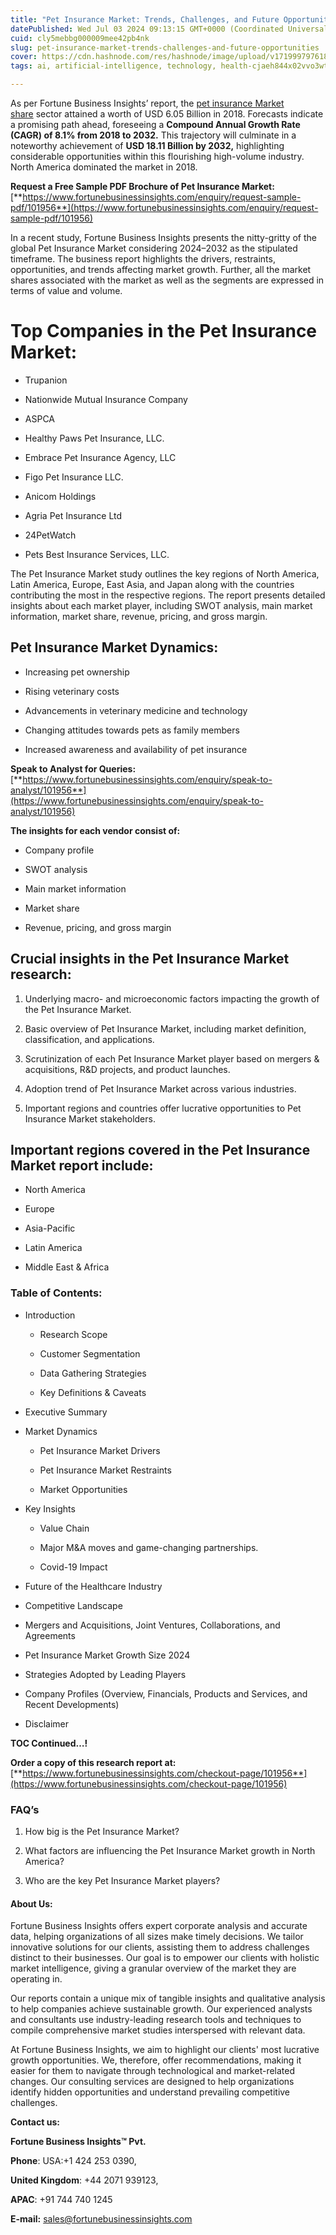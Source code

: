 ```yaml
---
title: "Pet Insurance Market: Trends, Challenges, and Future Opportunities"
datePublished: Wed Jul 03 2024 09:13:15 GMT+0000 (Coordinated Universal Time)
cuid: cly5mebbg000009mee42pb4nk
slug: pet-insurance-market-trends-challenges-and-future-opportunities
cover: https://cdn.hashnode.com/res/hashnode/image/upload/v1719997976182/67d4e099-0648-4f12-a343-a93414a7b470.png
tags: ai, artificial-intelligence, technology, health-cjaeh844x02vvo3wtj5r2s75q, healthcare

---
```


As per Fortune Business Insights’ report, the [pet insurance Market share](https://www.fortunebusinessinsights.com/industry-reports/pet-insurance-market-101956) sector attained a worth of USD 6.05 Billion in 2018. Forecasts indicate a promising path ahead, foreseeing a **Compound Annual Growth Rate (CAGR) of 8.1% from 2018 to 2032.** This trajectory will culminate in a noteworthy achievement of **USD 18.11 Billion by 2032,** highlighting considerable opportunities within this flourishing high-volume industry. North America dominated the market in 2018.

**Request a Free Sample PDF Brochure of Pet Insurance Market:** [**https://www.fortunebusinessinsights.com/enquiry/request-sample-pdf/101956**](https://www.fortunebusinessinsights.com/enquiry/request-sample-pdf/101956)

In a recent study, Fortune Business Insights presents the nitty-gritty of the global Pet Insurance Market considering 2024–2032 as the stipulated timeframe. The business report highlights the drivers, restraints, opportunities, and trends affecting market growth. Further, all the market shares associated with the market as well as the segments are expressed in terms of value and volume.

# **Top Companies in the Pet Insurance Market:**

* Trupanion
    
* Nationwide Mutual Insurance Company
    
* ASPCA
    
* Healthy Paws Pet Insurance, LLC.
    
* Embrace Pet Insurance Agency, LLC
    
* Figo Pet Insurance LLC.
    
* Anicom Holdings
    
* Agria Pet Insurance Ltd
    
* 24PetWatch
    
* Pets Best Insurance Services, LLC.
    

The Pet Insurance Market study outlines the key regions of North America, Latin America, Europe, East Asia, and Japan along with the countries contributing the most in the respective regions. The report presents detailed insights about each market player, including SWOT analysis, main market information, market share, revenue, pricing, and gross margin.

## Pet Insurance Market **Dynamics**:

* Increasing pet ownership
    
* Rising veterinary costs
    
* Advancements in veterinary medicine and technology
    
* Changing attitudes towards pets as family members
    
* Increased awareness and availability of pet insurance
    

**Speak to Analyst for Queries:** [**https://www.fortunebusinessinsights.com/enquiry/speak-to-analyst/101956**](https://www.fortunebusinessinsights.com/enquiry/speak-to-analyst/101956)

**The insights for each vendor consist of:**

* Company profile
    
* SWOT analysis
    
* Main market information
    
* Market share
    
* Revenue, pricing, and gross margin
    

## **Crucial insights in the Pet Insurance Market research:**

1. Underlying macro- and microeconomic factors impacting the growth of the Pet Insurance Market.
    
2. Basic overview of Pet Insurance Market, including market definition, classification, and applications.
    
3. Scrutinization of each Pet Insurance Market player based on mergers & acquisitions, R&D projects, and product launches.
    
4. Adoption trend of Pet Insurance Market across various industries.
    
5. Important regions and countries offer lucrative opportunities to Pet Insurance Market stakeholders.
    

## **Important regions covered in the Pet Insurance Market report include:**

* North America
    
* Europe
    
* Asia-Pacific
    
* Latin America
    
* Middle East & Africa
    

### **Table of Contents:**

* Introduction
    
    * Research Scope
        
    * Customer Segmentation
        
    * Data Gathering Strategies
        
    * Key Definitions & Caveats
        
* Executive Summary
    
* Market Dynamics
    
    * Pet Insurance Market Drivers
        
    * Pet Insurance Market Restraints
        
    * Market Opportunities
        
* Key Insights
    
    * Value Chain
        
    * Major M&A moves and game-changing partnerships.
        
    * Covid-19 Impact
        
* Future of the Healthcare Industry
    
* Competitive Landscape
    
* Mergers and Acquisitions, Joint Ventures, Collaborations, and Agreements
    
* Pet Insurance Market Growth Size 2024
    
* Strategies Adopted by Leading Players
    
* Company Profiles (Overview, Financials, Products and Services, and Recent Developments)
    
* Disclaimer
    

**TOC Continued…!**

**Order a copy of this research report at:** [**https://www.fortunebusinessinsights.com/checkout-page/101956**](https://www.fortunebusinessinsights.com/checkout-page/101956)

### **FAQ’s**

1. How big is the Pet Insurance Market?
    
2. What factors are influencing the Pet Insurance Market growth in North America?
    
3. Who are the key Pet Insurance Market players?
    

#### **About Us:**

Fortune Business Insights offers expert corporate analysis and accurate data, helping organizations of all sizes make timely decisions. We tailor innovative solutions for our clients, assisting them to address challenges distinct to their businesses. Our goal is to empower our clients with holistic market intelligence, giving a granular overview of the market they are operating in.

Our reports contain a unique mix of tangible insights and qualitative analysis to help companies achieve sustainable growth. Our experienced analysts and consultants use industry-leading research tools and techniques to compile comprehensive market studies interspersed with relevant data.

At Fortune Business Insights, we aim to highlight our clients' most lucrative growth opportunities. We, therefore, offer recommendations, making it easier for them to navigate through technological and market-related changes. Our consulting services are designed to help organizations identify hidden opportunities and understand prevailing competitive challenges.

**Contact us:**

**Fortune Business Insights™ Pvt.**

**Phone**: USA:+1 424 253 0390,

**United Kingdom**: +44 2071 939123,

**APAC**: +91 744 740 1245

**E-mail:** [sales@fortunebusinessinsights.com](mailto:sales@fortunebusinessinsights.com)